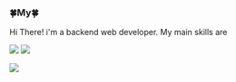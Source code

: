 ### 🍀My🍀
Hi There! i'm a backend web developer.
My main skills are

<img src="https://img.shields.io/badge/JAVA-FF8787?style=flat&logo=JAVA&logoColor=white"/> <img src="https://img.shields.io/badge/jQUERY-628E90?style=flat&logo=jQuery&logoColor=white"/> 


<!-- <img src="https://img.shields.io/badge/{내용}-{배경 색깔}?style={스타일}&logo={로고이름}&logoColor={로고 색깔}"/> -->


<img src="https://img.shields.io/badge/JAVA-yellow?style=flat&logo=JAVA&logoColor=E34F26"/>

